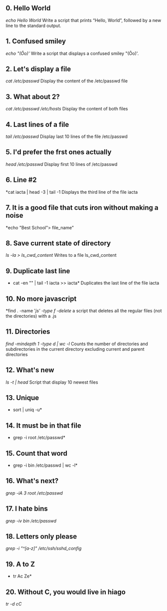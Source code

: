 ## 0. Hello World
*echo Hello World* Write a script that prints “Hello, World”, followed by a new line to the standard output.
## 1. Confused smiley
*echo "(Ôo)'* Write a script that displays a confused smiley "(Ôo)'.
## 2. Let's display a file
*cat /etc/passwd* Display the content of the /etc/passwd file
## 3. What about 2?
*cat /etc/passwd /etc/hosts* Display the content of both files
## 4. Last lines of a file
*tail /etc/passwd* Display last 10 lines of the file /etc/passwd
## 5. I'd prefer the frst ones actually
*head /etc/passwd* Display first 10 lines of /etc/passwd
## 6. Line #2
*cat iacta | head -3 | tail -1 Displays the third line of the file iacta
## 7. It is a good file that cuts iron without making a noise
*echo "Best School"> file_name" 
## 8. Save current state of directory
*ls -la > ls_cwd_content* Writes to a file ls_cwd_content
## 9. Duplicate last line
* cat -en "" | tail -1 iacta >> iacta* Duplicates the last line of the file iacta
## 10. No more javascript
*find . -name '*js' -type f -delete* a script that deletes all the regular files (not the directories) with a .js
## 11. Directories
*find -mindepth 1 -type d | wc -l* Counts the number of directories and subdirectories in the current directory excluding current and parent directories
## 12. What's new
*ls -t | head* Script that display 10 newest files
## 13. Unique
* sort | uniq -u*
## 14. It must be in that file
* grep -i root /etc/passwd*
## 15. Count that word
* grep -i bin /etc/passwd | wc -l*
## 16. What's next?
*grep -iA 3 root /etc/passwd*
## 17. I hate bins
*grep -iv bin /etc/passwd*
## 18. Letters only please
*grep -i "^[a-z]" /etc/ssh/sshd_config*
## 19. A to Z
* tr Ac Ze*
## 20. Without C, you would live in hiago
*tr -d cC*
